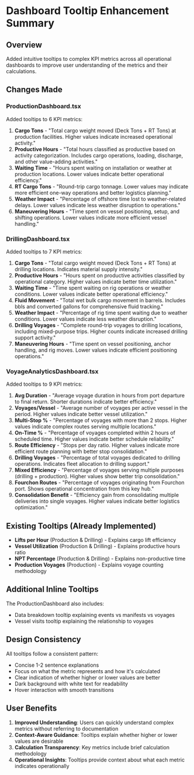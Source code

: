 # Dashboard Tooltip Enhancement Summary

## Overview
Added intuitive tooltips to complex KPI metrics across all operational dashboards to improve user understanding of the metrics and their calculations.

## Changes Made

### ProductionDashboard.tsx
Added tooltips to 6 KPI metrics:
1. **Cargo Tons** - "Total cargo weight moved (Deck Tons + RT Tons) at production facilities. Higher values indicate increased operational activity."
2. **Productive Hours** - "Total hours classified as productive based on activity categorization. Includes cargo operations, loading, discharge, and other value-adding activities."
3. **Waiting Time** - "Hours spent waiting on installation or weather at production locations. Lower values indicate better operational efficiency."
4. **RT Cargo Tons** - "Round-trip cargo tonnage. Lower values may indicate more efficient one-way operations and better logistics planning."
5. **Weather Impact** - "Percentage of offshore time lost to weather-related delays. Lower values indicate less weather disruption to operations."
6. **Maneuvering Hours** - "Time spent on vessel positioning, setup, and shifting operations. Lower values indicate more efficient vessel handling."

### DrillingDashboard.tsx
Added tooltips to 7 KPI metrics:
1. **Cargo Tons** - "Total cargo weight moved (Deck Tons + RT Tons) at drilling locations. Indicates material supply intensity."
2. **Productive Hours** - "Hours spent on productive activities classified by operational category. Higher values indicate better time utilization."
3. **Waiting Time** - "Time spent waiting on rig operations or weather conditions. Lower values indicate better operational efficiency."
4. **Fluid Movement** - "Total wet bulk cargo movement in barrels. Includes bbls and converted gallons for comprehensive fluid tracking."
5. **Weather Impact** - "Percentage of rig time spent waiting due to weather conditions. Lower values indicate less weather disruption."
6. **Drilling Voyages** - "Complete round-trip voyages to drilling locations, including mixed-purpose trips. Higher counts indicate increased drilling support activity."
7. **Maneuvering Hours** - "Time spent on vessel positioning, anchor handling, and rig moves. Lower values indicate efficient positioning operations."

### VoyageAnalyticsDashboard.tsx
Added tooltips to 9 KPI metrics:
1. **Avg Duration** - "Average voyage duration in hours from port departure to final return. Shorter durations indicate better efficiency."
2. **Voyages/Vessel** - "Average number of voyages per active vessel in the period. Higher values indicate better vessel utilization."
3. **Multi-Stop %** - "Percentage of voyages with more than 2 stops. Higher values indicate complex routes serving multiple locations."
4. **On-Time %** - "Percentage of voyages completed within 2 hours of scheduled time. Higher values indicate better schedule reliability."
5. **Route Efficiency** - "Stops per day ratio. Higher values indicate more efficient route planning with better stop consolidation."
6. **Drilling Voyages** - "Percentage of total voyages dedicated to drilling operations. Indicates fleet allocation to drilling support."
7. **Mixed Efficiency** - "Percentage of voyages serving multiple purposes (drilling + production). Higher values show better trip consolidation."
8. **Fourchon Routes** - "Percentage of voyages originating from Fourchon port. Shows operational concentration from this key hub."
9. **Consolidation Benefit** - "Efficiency gain from consolidating multiple deliveries into single voyages. Higher values indicate better logistics optimization."

## Existing Tooltips (Already Implemented)
- **Lifts per Hour** (Production & Drilling) - Explains cargo lift efficiency
- **Vessel Utilization** (Production & Drilling) - Explains productive hours ratio
- **NPT Percentage** (Production & Drilling) - Explains non-productive time
- **Production Voyages** (Production) - Explains voyage counting methodology

## Additional Inline Tooltips
The ProductionDashboard also includes:
- Data breakdown tooltip explaining events vs manifests vs voyages
- Vessel visits tooltip explaining the relationship to voyages

## Design Consistency
All tooltips follow a consistent pattern:
- Concise 1-2 sentence explanations
- Focus on what the metric represents and how it's calculated
- Clear indication of whether higher or lower values are better
- Dark background with white text for readability
- Hover interaction with smooth transitions

## User Benefits
1. **Improved Understanding**: Users can quickly understand complex metrics without referring to documentation
2. **Context-Aware Guidance**: Tooltips explain whether higher or lower values are desirable
3. **Calculation Transparency**: Key metrics include brief calculation methodology
4. **Operational Insights**: Tooltips provide context about what each metric indicates operationally